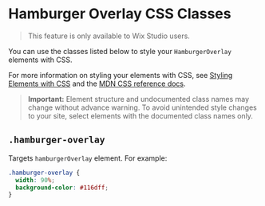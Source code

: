 <!-- This article was published using the Doc Push single-sourcing tool. Any changes to this article MUST be made in the source file. Find it at www.github.com/wix-private/velo-docs.-->

# Hamburger Overlay CSS Classes

> This feature is only available to Wix Studio users.

You can use the classes listed below
to style your `HamburgerOverlay` elements with CSS.

For more information on styling your elements with CSS, see
[Styling Elements with CSS]($w/styling-elements-with-css) and the
[MDN CSS reference docs](https://developer.mozilla.org/en-US/docs/Learn/CSS).

<blockquote class="important">

__Important:__
Element structure and undocumented class names
may change without advance warning.
To avoid unintended style changes to your site,
select elements with the documented class names only.

</blockquote>

## `.hamburger-overlay`

Targets `hamburgerOverlay` element.
For example:

```css
.hamburger-overlay {
  width: 90%;
  background-color: #116dff;
}
```
